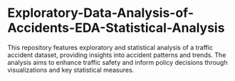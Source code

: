 # Exploratory-Data-Analysis-of-Accidents-EDA-Statistical-Analysis
This repository features exploratory and statistical analysis of a traffic accident dataset, providing insights into accident patterns and trends. The analysis aims to enhance traffic safety and inform policy decisions through visualizations and key statistical measures.
